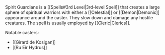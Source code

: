 Spirit Guardians is a [[Spells#3rd Level|3rd-level Spell]] that creates a large sphere of spiritual warriors with either a [[Celestial]] or [[Demon|Demonic]] appearance around the caster. They slow down and damage any hostile creatures. The spell is usually employed by [[Cleric|Clerics]].

Notable casters:
* [[Girard de Kosigan]]
* [[Ru Eir Hydrus]]